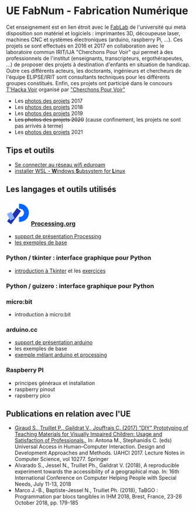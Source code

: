 # UE FabNum - Fabrication Numérique
Cet enseignement est en lien étroit avec le [FabLab](http://campusfab.univ-tlse3.fr) de l'université qui metà disposition son matériel et logiciels :  imprimantes 3D, découpeuse laser, machines CNC et systèmes électroniques (arduino, raspberry Pi, ...).
Ces projets se sont effectués en 2016 et 2017 en collaboration avec le laboratoire commun IRIT/IJA "Cherchons Pour Voir"  qui permet à des professionnels de l'institut (enseignants, transcripteurs, ergothérapeutes, …) de proposer des projets à destination d'enfants en situation de handicap.							
Outre ces différents acteurs, les doctorants, ingénieurs et chercheurs de l'équipe ELIPSE/IRIT  sont consultants techniques pour les différents groupes constitués.
Enfin, ces projets ont participé dans le concours [T'Hacka Voir](http://www.ijatoulouse.org/thacka-voir-2017) organisé par ["Cherchons Pour Voir"](http://cherchonspourvoir.org)

* Les [photos des projets](https://goo.gl/photos/ziiTxKuK3US1Zgwo6) 2017		
* Les [photos des projets](https://photos.app.goo.gl/4vy6OGd5W74osKal1) 2018
* Les [photos des projets](https://photos.app.goo.gl/YDe1hAeWh82qXuxS6) 2019
* ~~Les photos des projets 2020~~ (cause confinement, les projets ne sont pas arrivés à terme)
* Les [photos des projets](https://photos.app.goo.gl/aM46jGBa2pTGjJdQ7) 2021

            
## Tips et outils 
* [Se connecter au réseau wifi eduroam](https://cat.eduroam.org)
* [installer WSL - **W**indows **S**ubsystem for **L**inux](https://docs.microsoft.com/fr-fr/windows/wsl/install)

## Les langages et outils utilisés
### <img src="https://github.com/truillet/upssitech/blob/master/SRI/1A/Code/Processing_2021_logo.png" width=64> [Processing.org](https://www.processing.org)
* [support de présentation Processing](https://github.com/truillet/ups/blob/master/l1info/supports/processing.pdf)
* [les exemples de base](https://github.com/truillet/ups/blob/master/l1info/code/exercices_processing.zip)

### Python / tkinter : interface graphique pour Python
* [introduction à Tkinter](https://github.com/truillet/ups/blob/master/l1info/supports/tkinter.pdf) et les [exercices](https://github.com/truillet/ups/blob/master/l1info/code/tkinter.zip)
 
### Python / guizero : interface graphique pour Python

### micro:bit
* introduction à micro:bit

### arduino.cc
* [support de présentation arduino](https://github.com/truillet/ups/blob/master/l1info/supports/arduino.pdf)
* les exemples de base
* [exemple mêlant arduino et processing](https://github.com/truillet/ups/blob/master/l1info/code/arduino_processing.zip)

### Raspberry PI
* principes généraux et installation
* raspberry pinout
* rapsberry pico


## Publications en relation avec l'UE
* <a href="https://doi.org/10.1007/978-3-319-58706-6_42" target="_blank">Giraud S., Truillet P., Gaildrat V., Jouffrais C. (2017) "DIY" Prototyping of Teaching Materials for Visually Impaired Children: Usage and Satisfaction of Professionals.</a>, In: Antona M., Stephanidis C. (eds) Universal Access in Human–Computer Interaction. Design and Development Approaches and Methods. UAHCI 2017. Lecture Notes in Computer Science, vol 10277. Springer	
* Alvarado S., Jessel N., Truillet Ph., Gaildrat V. (2018), A reproducible experiment towards the accessibility of a geographical map. In: 16th International Conference on Computer Helping People with Special Needs, July 11-13, 2018
* Marco J.-B., Baptiste-Jessel N., Truillet Ph. (2018), TaBGO : Programmation par blocs tangibles in IHM 2018, Brest, France, 23-26 October 2018, pp. 179-185
				
